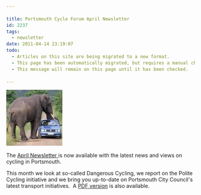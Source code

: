 ```yaml
---

title: Portsmouth Cycle Forum April Newsletter
id: 2237
tags:
  - newsletter
date: 2011-04-14 23:19:07
todo:
  - Articles on this site are being migrated to a new format.
  - This page has been automatically migrated, but requires a manual check-&-tune to ensure the format and links all work as expected.
  - This message will remain on this page until it has been checked.

---
```


[![Trunk Road!](/public/assets/trunk-road-e1302737286209-150x150.jpg "Trunk Road!")](/assets/trunk-road-e1302737286209.jpg)

The [April Newsletter ](/public/assets/PCF-Newsletter-April-2011.htm "Portsmouth Cycle Forum April Newsletter")is now available with the latest news and views on cycling in Portsmouth.

This month we look at so-called Dangerous Cycling, we report on the Polite Cycling initiative and we bring you up-to-date on Portsmouth City Council's latest transport initiatives.  A [PDF version](/public/assets/PCF-Newsletter-April-2011.pdf) is also available.